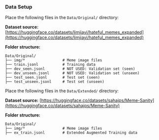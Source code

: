 ### Data Setup

Place the following files in the `Data/Original/` directory:

**Dataset source:** [https://huggingface.co/datasets/limjiayi/hateful_memes_expanded](https://huggingface.co/datasets/limjiayi/hateful_memes_expanded)

**Folder structure:**
```
Data/Original/
├── img/*                 # Meme image files
├── train.jsonl           # Training data
├── dev_seen.jsonl        # NOT USED: Validation set (seen)
├── dev_unseen.jsonl      # NOT USED: Validation set (unseen)
├── test_seen.jsonl       # Test set (seen)
├── test_unseen.jsonl     # Test set (unseen)
```

Place the following files in the `Data/Extended/` directory:

**Dataset source:** [https://huggingface.co/datasets/sahajps/Meme-Sanity](https://huggingface.co/datasets/sahajps/Meme-Sanity)

**Folder structure:**
```
Data/Original/
├── img/*                 # Meme image files
├── ex_train.jsonl        # Extended Augmented Training data
```